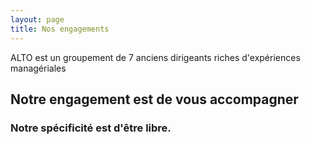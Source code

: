 ```yaml
---
layout: page
title: Nos engagements
---
```


ALTO est un groupement de 7 anciens dirigeants riches d'expériences managériales

## Notre engagement est de vous accompagner

### Notre spécificité est d'être libre.
